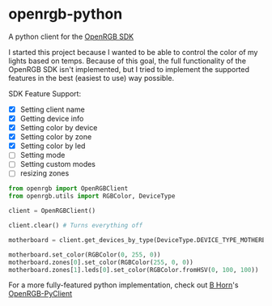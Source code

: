 # openrgb-python
A python client for the [OpenRGB SDK](https://gitlab.com/CalcProgrammer1/OpenRGB)

I started this project because I wanted to be able to control the color of my lights based on temps.  Because of this goal, the full functionality of the OpenRGB SDK isn't implemented, but I tried to implement the supported features in the best (easiest to use) way possible.  

SDK Feature Support:
  - [x] Setting client name
  - [x] Getting device info
  - [x] Setting color by device
  - [x] Setting color by zone
  - [x] Setting color by led
  - [ ] Setting mode
  - [ ] Setting custom modes
  - [ ] resizing zones

```python
from openrgb import OpenRGBClient
from openrgb.utils import RGBColor, DeviceType

client = OpenRGBClient()

client.clear() # Turns everything off

motherboard = client.get_devices_by_type(DeviceType.DEVICE_TYPE_MOTHERBOARD)[0]

motherboard.set_color(RGBColor(0, 255, 0))
motherboard.zones[0].set_color(RGBColor(255, 0, 0))
motherboard.zones[1].leds[0].set_color(RGBColor.fromHSV(0, 100, 100))
```

For a more fully-featured python implementation, check out [B Horn](https://github.com/bahorn)'s [OpenRGB-PyClient](https://github.com/bahorn/OpenRGB-PyClient)
